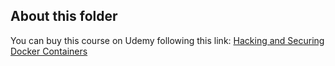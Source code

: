 ## About this folder

You can buy this course on Udemy following this link: [Hacking and Securing Docker Containers](https://www.udemy.com/course/hacking-and-securing-docker-containers/)


